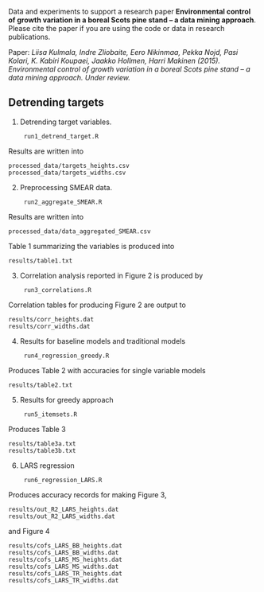 Data and experiments to support a research paper **Environmental control of growth variation in a boreal Scots pine stand – a data mining approach**.
Please cite the paper if you are using the code or data in research publications.

Paper: *Liisa Kulmala, Indre Zliobaite, Eero Nikinmaa, Pekka Nojd, Pasi Kolari, K. Kabiri Koupaei, Jaakko Hollmen, Harri Makinen (2015). Environmental control of growth variation in a boreal Scots pine stand – a data mining approach. Under review.*

## Detrending targets ## 


1. Detrending target variables.

		run1_detrend_target.R
	
Results are written into

	processed_data/targets_heights.csv
	processed_data/targets_widths.csv
	
	
2. Preprocessing SMEAR data.

		run2_aggregate_SMEAR.R
		
Results are written into 

	processed_data/data_aggregated_SMEAR.csv
	
Table 1 summarizing the variables is produced into

	results/table1.txt
	
3. Correlation analysis reported in Figure 2 is produced by 

		run3_correlations.R
		
Correlation tables for producing Figure 2 are output to 

	results/corr_heights.dat	results/corr_widths.dat
		
4. Results for baseline models and traditional models

		run4_regression_greedy.R
		
Produces Table 2 with accuracies for single variable models

	results/table2.txt

5. Results for greedy approach 

		run5_itemsets.R
		
Produces Table 3		
	
	results/table3a.txt	
	results/table3b.txt	
	
6. LARS regression

		run6_regression_LARS.R
		
Produces accuracy records for making Figure 3,

	results/out_R2_LARS_heights.dat
	results/out_R2_LARS_widths.dat
	

and Figure 4

	results/cofs_LARS_BB_heights.dat
	results/cofs_LARS_BB_widths.dat
	results/cofs_LARS_MS_heights.dat
	results/cofs_LARS_MS_widths.dat
	results/cofs_LARS_TR_heights.dat
	results/cofs_LARS_TR_widths.dat



